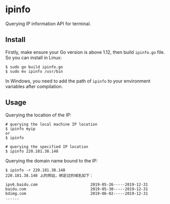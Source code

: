 # ipinfo
Querying IP information API for terminal.

## Install

Firstly,  make ensure your Go version is above 1.12, then build `ipinfo.go` file. So you can install in Linux:

```shell
$ sudo go build ipinfo.go
$ sudo mv ipinfo /usr/bin
```

In Windows, you need to add the path of `ipinfo` to your environment variables after compilation.

## Usage

Querying the location of the IP:

```shell
# querying the local machine IP location
$ ipinfo myip
or 
$ ipinfo

# querying the specified IP location
$ ipinfo 220.181.38.148
```

Querying the domain name bound to the IP:

```shell
$ ipinfo -r 220.181.38.148
220.181.38.148 上的网站，绑定过的域名如下：

ipv6.baidu.com                       2019-05-26-----2019-12-31
baidu.com                            2019-05-30-----2019-12-31
bdimg.com                            2019-06-02-----2019-12-31
......
```

